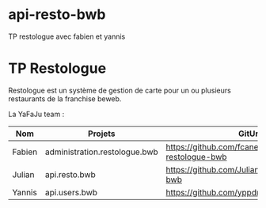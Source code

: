 # api-resto-bwb
TP restologue avec fabien et yannis

# TP Restologue
Restologue est un système de gestion de carte pour un ou plusieurs  restaurants de la franchise beweb.

La YaFaJu team :

|   Nom  | Projets                       |          GitUrl                                                    |
|--------|-------------------------------|-----------------------------------------------------------|
| Fabien | administration.restologue.bwb | https://github.com/fcanehan/administration-restologue-bwb |
| Julian | api.resto.bwb                 | https://github.com/JulianBertrix/api-resto-bwb            |
| Yannis | api.users.bwb                 | https://github.com/yppdr/api-users-bwb 


